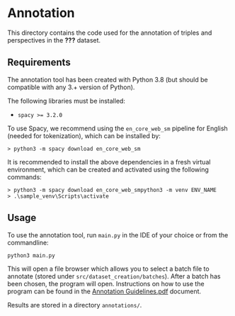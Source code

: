 # Annotation

This directory contains the code used for the annotation of triples and perspectives in the **???** dataset. 

## Requirements

The annotation tool has been created with Python 3.8 (but should be compatible with any 3.+ version of Python).

The following libraries must be installed:
* `spacy >= 3.2.0`

To use Spacy, we recommend using the `en_core_web_sm` pipeline for English (needed for tokenization), which can be installed by:

`> python3 -m spacy download en_core_web_sm`

It is recommended to install the above dependencies in a fresh virtual environment, which can be created and activated using the following commands:

`> python3 -m spacy download en_core_web_smpython3 -m venv ENV_NAME`<br>
`> .\sample_venv\Scripts\activate`

## Usage

To use the annotation tool, run `main.py` in the IDE of your choice or from the commandline:

`python3 main.py`

This will open a file browser which allows you to select a batch file to annotate (stored under `src/dataset_creation/batches`). After a batch has been chosen, the program will open. Instructions on how to use the program can be found in the [Annotation Guidelines.pdf](https://github.com/thomas097/Master-Thesis-Contextual-Triple-Extraction/blob/main/src/annotation_tool/Annotation_Guidelines.pdf) document. 

Results are stored in a directory `annotations/`.
